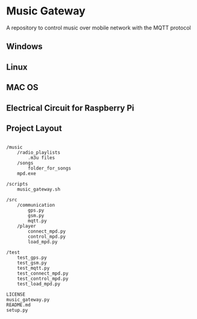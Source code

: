 # Music Gateway

A repository to control music over mobile network with the MQTT protocol




## Windows

## Linux

## MAC OS


## Electrical Circuit for Raspberry Pi



## Project Layout
<pre><code>
/music
    /radio_playlists
        .m3u files
    /songs
        folder_for_songs
    mpd.exe

/scripts
    music_gateway.sh

/src
    /communication
        gps.py
        gsm.py
        mqtt.py
    /player
        connect_mpd.py
        control_mpd.py
        load_mpd.py

/test
    test_gps.py
    test_gsm.py
    test_mqtt.py
    test_connect_mpd.py
    test_control_mpd.py
    test_load_mpd.py

LICENSE
music_gateway.py
README.md
setup.py
</pre></code>